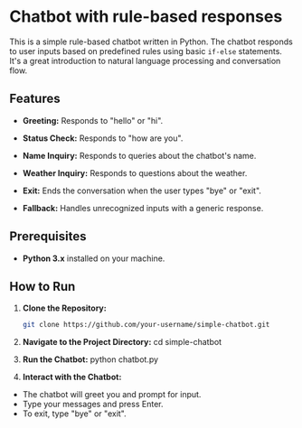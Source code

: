 # Chatbot with rule-based responses

This is a simple rule-based chatbot written in Python. The chatbot responds to user inputs based on predefined rules using basic `if-else` statements. It's a great introduction to natural language processing and conversation flow.

## Features

- **Greeting:**
  Responds to "hello" or "hi".
  
- **Status Check:**
  Responds to "how are you".
  
- **Name Inquiry:**
  Responds to queries about the chatbot's name.
  
- **Weather Inquiry:**
   Responds to questions about the weather.
  
- **Exit:**
  Ends the conversation when the user types "bye" or "exit".
  
- **Fallback:**
  Handles unrecognized inputs with a generic response.

## Prerequisites

- **Python 3.x** installed on your machine.

## How to Run

1. **Clone the Repository:**

   ```bash
   git clone https://github.com/your-username/simple-chatbot.git

2. **Navigate to the Project Directory:**
   cd simple-chatbot

3. **Run the Chatbot:**
   python chatbot.py

4. **Interact with the Chatbot:**
-  The chatbot will greet you and prompt for input.
-  Type your messages and press Enter.
-  To exit, type "bye" or "exit".
